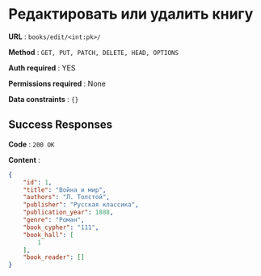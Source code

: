 # Редактировать или удалить книгу

**URL** : `books/edit/<int:pk>/`

**Method** : `GET, PUT, PATCH, DELETE, HEAD, OPTIONS`

**Auth required** : YES

**Permissions required** : None

**Data constraints** : `{}`

## Success Responses

**Code** : `200 OK`

**Content** : 

```json
{
    "id": 1,
    "title": "Война и мир",
    "authors": "Л. Толстой",
    "publisher": "Русская классика",
    "publication_year": 1888,
    "genre": "Роман",
    "book_cypher": "111",
    "book_hall": [
        1
    ],
    "book_reader": []
}
```